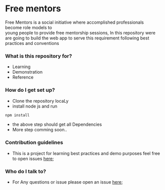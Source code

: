 


# Free mentors #

Free Mentors is a social initiative where accomplished professionals become role models to  
young people to provide free mentorship sessions,
In this repository were are going to build the web app to serve this requirement following best practices and conventions 

### What is this repository for? ###

* Learning
* Demonstration
* Reference

### How do I get set up? ###

* Clone the repository locaLy
* install node js and run 
```sh 
npm install
```
* the above step should get all Dependencies  
* More step comming soon..


### Contribution guidelines ###

* This is a project for learning best practices and demo purposes feel free to open issues [here](https://github.com/ebundala/free-mentors/issues);


### Who do I talk to? ###

* For Any questions or issue please open an issue [here](https://github.com/ebundala/free-mentors/issues);
